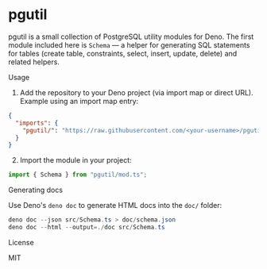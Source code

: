 # pgutil

pgutil is a small collection of PostgreSQL utility modules for Deno. The first module included here is `Schema` — a helper for generating SQL statements for tables (create table, constraints, select, insert, update, delete) and related helpers.

Usage

1. Add the repository to your Deno project (via import map or direct URL). Example using an import map entry:

```json
{
  "imports": {
    "pgutil/": "https://raw.githubusercontent.com/<your-username>/pgutil/main/"
  }
}
```

2. Import the module in your project:

```ts
import { Schema } from "pgutil/mod.ts";
```

Generating docs

Use Deno's `deno doc` to generate HTML docs into the `doc/` folder:

```powershell
deno doc --json src/Schema.ts > doc/schema.json
deno doc --html --output=./doc src/Schema.ts
```

License

MIT
